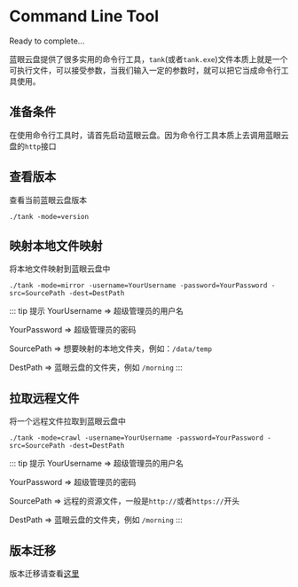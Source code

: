 # Command Line Tool

Ready to complete...

蓝眼云盘提供了很多实用的命令行工具，`tank`(或者`tank.exe`)文件本质上就是一个可执行文件，可以接受参数，当我们输入一定的参数时，就可以把它当成命令行工具使用。

## 准备条件
在使用命令行工具时，请首先启动蓝眼云盘。因为命令行工具本质上去调用蓝眼云盘的`http`接口

## 查看版本

查看当前蓝眼云盘版本

```shell
./tank -mode=version
```

## 映射本地文件映射

将本地文件映射到蓝眼云盘中

```shell
./tank -mode=mirror -username=YourUsername -password=YourPassword -src=SourcePath -dest=DestPath
```

::: tip 提示
YourUsername => 超级管理员的用户名

YourPassword => 超级管理员的密码

SourcePath => 想要映射的本地文件夹，例如：`/data/temp`

DestPath => 蓝眼云盘的文件夹，例如 `/morning`
:::

## 拉取远程文件

将一个远程文件拉取到蓝眼云盘中

```shell
./tank -mode=crawl -username=YourUsername -password=YourPassword -src=SourcePath -dest=DestPath
```

::: tip 提示
YourUsername => 超级管理员的用户名

YourPassword => 超级管理员的密码

SourcePath => 远程的资源文件，一般是`http://`或者`https://`开头

DestPath => 蓝眼云盘的文件夹，例如 `/morning`
:::

## 版本迁移

版本迁移请查看[这里](./migrate.md)



